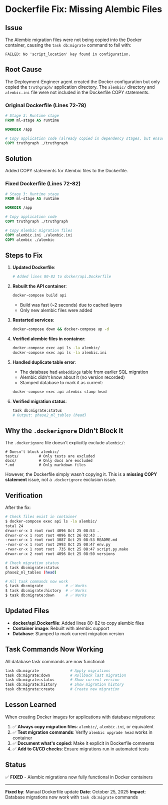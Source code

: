 # Dockerfile Fix: Missing Alembic Files

## Issue

The Alembic migration files were not being copied into the Docker container, causing the `task db:migrate` command to fail with:

```
FAILED: No 'script_location' key found in configuration.
```

## Root Cause

The Deployment-Engineer agent created the Docker configuration but only copied the `truthgraph/` application directory. The `alembic/` directory and `alembic.ini` file were not included in the Dockerfile COPY statements.

### Original Dockerfile (Lines 72-78)

```dockerfile
# Stage 3: Runtime stage
FROM ml-stage AS runtime

WORKDIR /app

# Copy application code (already copied in dependency stages, but ensure it's fresh)
COPY truthgraph ./truthgraph
```

## Solution

Added COPY statements for Alembic files to the Dockerfile.

### Fixed Dockerfile (Lines 72-82)

```dockerfile
# Stage 3: Runtime stage
FROM ml-stage AS runtime

WORKDIR /app

# Copy application code
COPY truthgraph ./truthgraph

# Copy Alembic migration files
COPY alembic.ini ./alembic.ini
COPY alembic ./alembic
```

## Steps to Fix

1. **Updated Dockerfile**:
   ```bash
   # Added lines 80-82 to docker/api.Dockerfile
   ```

2. **Rebuilt the API container**:
   ```bash
   docker-compose build api
   ```
   - Build was fast (~2 seconds) due to cached layers
   - Only new alembic files were added

3. **Restarted services**:
   ```bash
   docker-compose down && docker-compose up -d
   ```

4. **Verified alembic files in container**:
   ```bash
   docker-compose exec api ls -la alembic/
   docker-compose exec api ls -la alembic.ini
   ```

5. **Handled duplicate table error**:
   - The database had `embeddings` table from earlier SQL migration
   - Alembic didn't know about it (no version recorded)
   - Stamped database to mark it as current:
   ```bash
   docker-compose exec api alembic stamp head
   ```

6. **Verified migration status**:
   ```bash
   task db:migrate:status
   # Output: phase2_ml_tables (head)
   ```

## Why the `.dockerignore` Didn't Block It

The `.dockerignore` file doesn't explicitly exclude `alembic/`:

```dockerignore
# Doesn't block alembic/
tests/         # Only tests are excluded
docs/          # Only docs are excluded
*.md           # Only markdown files
```

However, the Dockerfile simply wasn't copying it. This is a **missing COPY statement** issue, not a `.dockerignore` exclusion issue.

## Verification

After the fix:

```bash
# Check files exist in container
$ docker-compose exec api ls -la alembic/
total 24
drwxr-xr-x 3 root root 4096 Oct 25 08:53 .
drwxr-xr-x 1 root root 4096 Oct 26 02:43 ..
-rwxr-xr-x 1 root root 3087 Oct 25 08:53 README.md
-rwxr-xr-x 1 root root 2993 Oct 25 08:47 env.py
-rwxr-xr-x 1 root root  735 Oct 25 08:47 script.py.mako
drwxr-xr-x 2 root root 4096 Oct 25 08:50 versions

# Check migration status
$ task db:migrate:status
phase2_ml_tables (head)

# All task commands now work
$ task db:migrate          # ✅ Works
$ task db:migrate:history  # ✅ Works
$ task db:migrate:down     # ✅ Works
```

## Updated Files

- **docker/api.Dockerfile**: Added lines 80-82 to copy alembic files
- **Container image**: Rebuilt with alembic support
- **Database**: Stamped to mark current migration version

## Task Commands Now Working

All database task commands are now functional:

```bash
task db:migrate              # Apply migrations
task db:migrate:down         # Rollback last migration
task db:migrate:status       # Show current version
task db:migrate:history      # Show migration history
task db:migrate:create       # Create new migration
```

## Lesson Learned

When creating Docker images for applications with database migrations:

1. ✅ **Always copy migration files**: `alembic/`, `alembic.ini`, or equivalent
2. ✅ **Test migration commands**: Verify `alembic upgrade head` works in container
3. ✅ **Document what's copied**: Make it explicit in Dockerfile comments
4. ✅ **Add to CI/CD checks**: Ensure migrations run in automated tests

## Status

✅ **FIXED** - Alembic migrations now fully functional in Docker containers

---

**Fixed by**: Manual Dockerfile update
**Date**: October 25, 2025
**Impact**: Database migrations now work with `task db:migrate` commands
